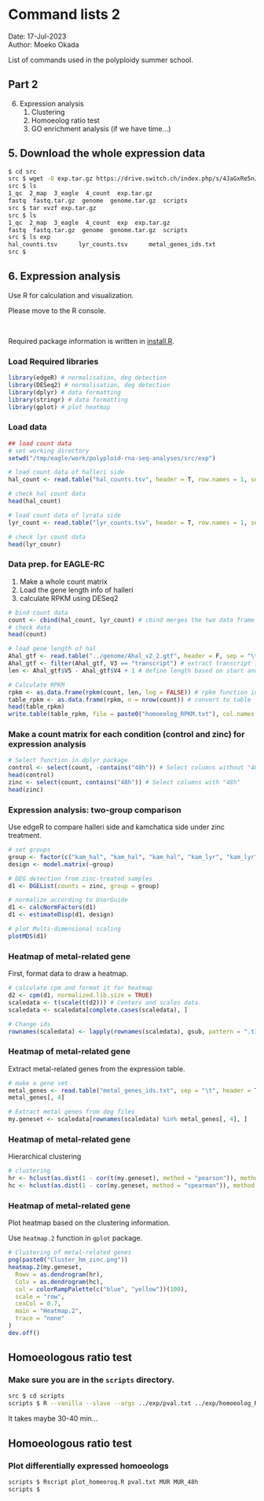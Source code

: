 # Command lists 2

Date: 17-Jul-2023  
Author: Moeko Okada  

List of commands used in the polyploidy summer school.  

## Part 2

6. Expression analysis
   1. Clustering
   2. Homoeolog ratio test
   3. GO enrichment analysis (if we have time...)

## 5. Download the whole expression data

```bash
$ cd src
src $ wget -O exp.tar.gz https://drive.switch.ch/index.php/s/4JaGxRe5nJvJ8WX/download
src $ ls
1_qc  2_map  3_eagle  4_count  exp.tar.gz
fastq  fastq.tar.gz  genome  genome.tar.gz  scripts
src $ tar xvzf exp.tar.gz
src $ ls
1_qc  2_map  3_eagle  4_count  exp  exp.tar.gz
fastq  fastq.tar.gz  genome  genome.tar.gz  scripts
src $ ls exp
hal_counts.tsv      lyr_counts.tsv      metal_genes_ids.txt
src $
```

## 6. Expression analysis

Use R for calculation and visualization.

Please move to the R console.

<br>

Required package information is written in [install.R](https://github.com/MoekoOkada/SummerSchool_2023/blob/main/scripts/install.r).


### Load Required libraries

```r
library(edgeR) # normalisation, deg detection
library(DESeq2) # normalisation, deg detection
library(dplyr) # data formatting
library(stringr) # data formatting
library(gplot) # plot heatmap
```

### Load data

```r
## load count data
# set working directory
setwd("/tmp/eagle/work/polyploid-rna-seq-analyses/src/exp")

# load count data of halleri side
hal_count <- read.table("hal_counts.tsv", header = T, row.names = 1, sep = "\t")

# check hal count data
head(hal_count)

# load count data of lyrata side
lyr_count <- read.table("lyr_counts.tsv", header = T, row.names = 1, sep = "\t")

# check lyr count data
head(lyr_counr)
```

### Data prep. for EAGLE-RC

1. Make a whole count matrix
2. Load the gene length info of halleri
3. calculate RPKM using DESeq2

```R
# bind count data
count <- cbind(hal_count, lyr_count) # cbind merges the two data frame based on rownames
# check data
head(count)

# load gene length of hal
Ahal_gtf <- read.table("../genome/Ahal_v2_2.gtf", header = F, sep = "\t")
Ahal_gtf <- filter(Ahal_gtf, V3 == "transcript") # extract transcript information
len <- Ahal_gtf$V5 - Ahal_gtf$V4 + 1 # define length based on start and end position of each gene

# Calculate RPKM
rpkm <- as.data.frame(rpkm(count, len, log = FALSE)) # rpkm function in DESeq2 package
table_rpkm <- as.data.frame(rpkm, n = nrow(count)) # convert to table
head(table_rpkm)
write.table(table_rpkm, file = paste0("homoeolog_RPKM.txt"), col.names = T, row.names = T, sep = "\t") # Output
```

### Make a count matrix for each condition (control and zinc) for expression analysis

```R
# Select function in dplyr package
control <- select(count, -contains("48h")) # Select columns without "48h"
head(control)
zinc <- select(count, contains("48h")) # Select columns with "48h"
head(zinc)
```

### Expression analysis: two-group comparison

Use edgeR to compare halleri side and kamchatica side under zinc treatment.

```R
# set groups
group <- factor(c("kam_hal", "kam_hal", "kam_hal", "kam_lyr", "kam_lyr", "kam_lyr"))
design <- model.matrix(~group)

# DEG detection from zinc-treated samples
d1 <- DGEList(counts = zinc, group = group)

# normalize according to UserGuide
d1 <- calcNormFactors(d1)
d1 <- estimateDisp(d1, design)

# plot Multi-dimensional scaling
plotMDS(d1)
```

### Heatmap of metal-related gene

First, format data to draw a heatmap.

```R
# calculate cpm and format it for heatmap
d2 <- cpm(d1, normalized.lib.size = TRUE)
scaledata <- t(scale(t(d2))) # Centers and scales data.
scaledata <- scaledata[complete.cases(scaledata), ]

# Change ids
rownames(scaledata) <- lapply(rownames(scaledata), gsub, pattern = ".t1", replacement = "")
```

### Heatmap of metal-related gene

Extract metal-related genes from the expression table.

```R
# make a gene set
metal_genes <- read.table("metal_genes_ids.txt", sep = "\t", header = T)
metal_genes[, 4]

# Extract metal genes from deg files
my.geneset <- scaledata[rownames(scaledata) %in% metal_genes[, 4], ]
```

### Heatmap of metal-related gene

Hierarchical clustering

```R
# clustering
hr <- hclust(as.dist(1 - cor(t(my.geneset), method = "pearson")), method = "complete")
hc <- hclust(as.dist(1 - cor(my.geneset, method = "spearman")), method = "complete")
```

### Heatmap of metal-related gene

Plot heatmap based on the clustering information.

Use `heatmap.2` function in `gplot` package.

```R
# Clustering of metal-related genes
png(paste0("Cluster_hm_zinc.png"))
heatmap.2(my.geneset,
  Rowv = as.dendrogram(hr),
  Colv = as.dendrogram(hc),
  col = colorRampPalette(c("blue", "yellow"))(100),
  scale = "row",
  cexCol = 0.7,
  main = "Heatmap.2",
  trace = "none"
)
dev.off()
```

## Homoeologous ratio test

### Make sure you are in the `scripts` directory.

```bash
src $ cd scripts
scripts $ R --vanilla --slave --args ../exp/pval.txt ../exp/homoeolog_RPKM.txt label.txt < calcpval_one.R
```

It takes maybe 30-40 min...

## Homoeologous ratio test

### Plot differentially expressed homoeologs

```bash
scripts $ Rscript plot_homeoroq.R pval.txt MUR MUR_48h
scripts $
```